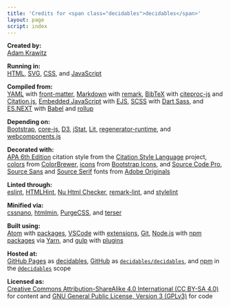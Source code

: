 ```yaml
---
title: 'Credits for <span class="decidables">decidables</span>'
layout: page
script: index
---
```


**Created by:**<br>
[Adam Krawitz](https://web.uvic.ca/psyc/krawitz/)

**Running in:**<br>
[HTML](https://html.spec.whatwg.org/),
[SVG](https://www.w3.org/Graphics/SVG/),
[CSS](https://www.w3.org/Style/CSS/),
and
[JavaScript](https://262.ecma-international.org/5.1/)

**Compiled from:**<br>
[YAML](https://yaml.org/)
with [front-matter](https://github.com/jxson/front-matter),
[Markdown](https://spec.commonmark.org/)
with [remark](https://remark.js.org/),
[BibTeX](http://www.bibtex.org/)
with [citeproc-js](https://citeproc-js.readthedocs.io/)
and [Citation.js](https://citation.js.org/),
[Embedded JavaScript](https://github.com/mde/ejs/blob/master/docs/syntax.md)
with [EJS](https://ejs.co/),
[SCSS](https://sass-lang.com/)
with [Dart Sass](https://sass-lang.com/dart-sass),
and
[ES.NEXT](https://tc39.es/ecma262/)
with [Babel](https://babeljs.io/)
and [rollup](https://rollupjs.org/)

**Depending on:**<br>
[Bootstrap](https://getbootstrap.com/),
[core-js](https://github.com/zloirock/core-js),
[D3](https://d3js.org/),
[jStat](https://github.com/jstat/jstat),
[Lit](https://lit.dev/),
[regenerator-runtime](http://facebook.github.io/regenerator/),
and
[webcomponents.js](https://github.com/WebComponents/webcomponentsjs)

**Decorated with:**<br>
[APA 6th Edition](https://www.npmjs.com/package/style-apa) citation style
from the [Citation Style Language](https://citationstyles.org/) project,
[colors](https://colorbrewer2.org/#type=qualitative&scheme=Set1&n=9)
from [ColorBrewer](https://colorbrewer2.org/),
[icons](https://icons.getbootstrap.com/#icons)
from [Bootstrap Icons](https://icons.getbootstrap.com/),
and
[Source Code Pro](https://fonts.adobe.com/fonts/source-code-pro),
[Source Sans](https://fonts.adobe.com/fonts/source-sans)
and
[Source Serif](https://fonts.adobe.com/fonts/source-serif) fonts
from [Adobe Originals](https://fonts.adobe.com/foundries/adobe)

**Linted through:**<br>
[eslint](https://eslint.org/),
[HTMLHint](https://htmlhint.com/),
[Nu Html Checker](https://validator.github.io/validator/),
[remark-lint](https://github.com/remarkjs/remark-lint),
and
[stylelint](https://stylelint.io/)

**Minified via:**<br>
[cssnano](https://cssnano.co/),
[htmlmin](https://htmlmin.readthedocs.io/),
[PurgeCSS](https://purgecss.com/),
and
[terser](https://terser.org/)

**Built using:**<br>
[Atom](https://atom.io/)
with [packages](https://atom.io/packages),
[VSCode](https://code.visualstudio.com/)
with [extensions](https://marketplace.visualstudio.com/VSCode),
[Git](https://git-scm.com/),
[Node.js](https://nodejs.org/)
with [npm packages](https://www.npmjs.com/)
via [Yarn](https://yarnpkg.com/),
and
[gulp](https://gulpjs.com/)
with [plugins](https://gulpjs.com/plugins/)

**Hosted at:**<br>
[GitHub Pages](https://pages.github.com/)
as [<span class="decidables">decidables</span>](https://decidables.github.io/),
[GitHub](https://github.com/)
as [`decidables/decidables`](https://github.com/decidables/decidables),
and
[npm](https://www.npmjs.com/)
in the [`@decidables`](https://www.npmjs.com/search?q=%40decidables) scope

**Licensed as:**<br>
[Creative Commons Attribution-ShareAlike 4.0 International (CC BY-SA 4.0)](https://creativecommons.org/licenses/by-sa/4.0/)
for content
and
[GNU General Public License, Version 3 (GPLv3)](https://www.gnu.org/licenses/gpl-3.0.html)
for code
